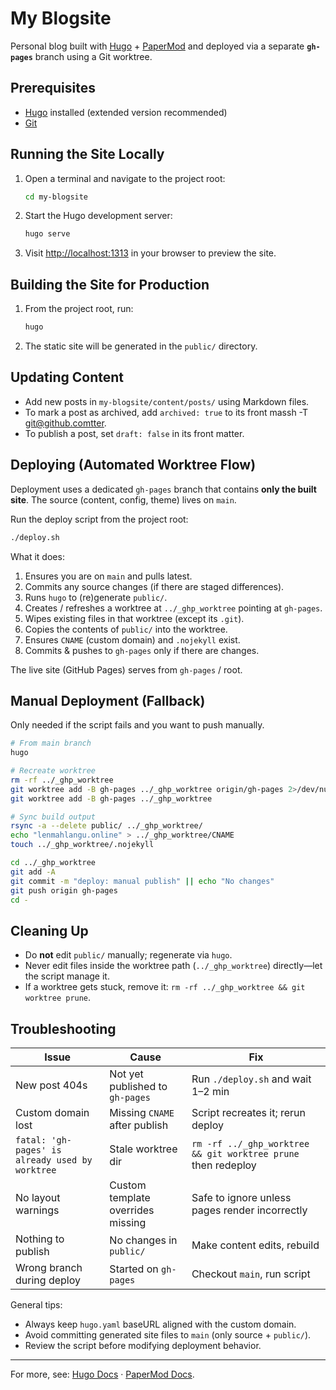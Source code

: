 # My Blogsite

Personal blog built with [Hugo](https://gohugo.io/) + [PaperMod](https://github.com/adityatelange/hugo-PaperMod) and deployed via a separate **`gh-pages`** branch using a Git worktree.

## Prerequisites

- [Hugo](https://gohugo.io/getting-started/installing/) installed (extended version recommended)
- [Git](https://git-scm.com/)

## Running the Site Locally

1. Open a terminal and navigate to the project root:

   ```sh
   cd my-blogsite
   ```

2. Start the Hugo development server:

   ```sh
   hugo serve
   ```

3. Visit [http://localhost:1313](http://localhost:1313) in your browser to preview the site.

## Building the Site for Production

1. From the project root, run:

   ```sh
   hugo
   ```

2. The static site will be generated in the `public/` directory.

## Updating Content

- Add new posts in `my-blogsite/content/posts/` using Markdown files.
- To mark a post as archived, add `archived: true` to its front massh -T git@github.comtter.
- To publish a post, set `draft: false` in its front matter.

## Deploying (Automated Worktree Flow)

Deployment uses a dedicated `gh-pages` branch that contains **only the built site**. The source (content, config, theme) lives on `main`.

Run the deploy script from the project root:

```sh
./deploy.sh
```

What it does:

1. Ensures you are on `main` and pulls latest.
2. Commits any source changes (if there are staged differences).
3. Runs `hugo` to (re)generate `public/`.
4. Creates / refreshes a worktree at `../_ghp_worktree` pointing at `gh-pages`.
5. Wipes existing files in that worktree (except its `.git`).
6. Copies the contents of `public/` into the worktree.
7. Ensures `CNAME` (custom domain) and `.nojekyll` exist.
8. Commits & pushes to `gh-pages` only if there are changes.

The live site (GitHub Pages) serves from `gh-pages` / root.

## Manual Deployment (Fallback)

Only needed if the script fails and you want to push manually.

```sh
# From main branch
hugo

# Recreate worktree
rm -rf ../_ghp_worktree
git worktree add -B gh-pages ../_ghp_worktree origin/gh-pages 2>/dev/null || \
git worktree add -B gh-pages ../_ghp_worktree

# Sync build output
rsync -a --delete public/ ../_ghp_worktree/
echo "lenmahlangu.online" > ../_ghp_worktree/CNAME
touch ../_ghp_worktree/.nojekyll

cd ../_ghp_worktree
git add -A
git commit -m "deploy: manual publish" || echo "No changes"
git push origin gh-pages
cd -
```

## Cleaning Up

- Do **not** edit `public/` manually; regenerate via `hugo`.
- Never edit files inside the worktree path (`../_ghp_worktree`) directly—let the script manage it.
- If a worktree gets stuck, remove it: `rm -rf ../_ghp_worktree && git worktree prune`.

## Troubleshooting

| Issue | Cause | Fix |
|-------|-------|-----|
| New post 404s | Not yet published to `gh-pages` | Run `./deploy.sh` and wait 1–2 min |
| Custom domain lost | Missing `CNAME` after publish | Script recreates it; rerun deploy |
| `fatal: 'gh-pages' is already used by worktree` | Stale worktree dir | `rm -rf ../_ghp_worktree && git worktree prune` then redeploy |
| No layout warnings | Custom template overrides missing | Safe to ignore unless pages render incorrectly |
| Nothing to publish | No changes in `public/` | Make content edits, rebuild |
| Wrong branch during deploy | Started on `gh-pages` | Checkout `main`, run script |

General tips:

- Always keep `hugo.yaml` baseURL aligned with the custom domain.
- Avoid committing generated site files to `main` (only source + `public/`).
- Review the script before modifying deployment behavior.


---

For more, see: [Hugo Docs](https://gohugo.io/documentation/) · [PaperMod Docs](https://adityatelange.github.io/hugo-PaperMod/).
